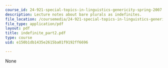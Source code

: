 ```yaml
---
course_id: 24-921-special-topics-in-linguistics-genericity-spring-2007
description: Lecture notes about bare plurals as indefinites.
file_location: /coursemedia/24-921-special-topics-in-linguistics-genericity-spring-2007/e150b1db1435e2615ba01f9192ff6696_indefinite_part2.pdf
file_type: application/pdf
layout: pdf
title: indefinite_part2.pdf
type: course
uid: e150b1db1435e2615ba01f9192ff6696

---
```

None